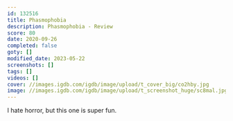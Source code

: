```yaml
---
id: 132516
title: Phasmophobia
description: Phasmophobia - Review
score: 80
date: 2020-09-26
completed: false
goty: []
modified_date: 2023-05-22
screenshots: []
tags: []
videos: []
cover: //images.igdb.com/igdb/image/upload/t_cover_big/co2hby.jpg
image: //images.igdb.com/igdb/image/upload/t_screenshot_huge/sc8mal.jpg
---
```

I hate horror, but this one is super fun.